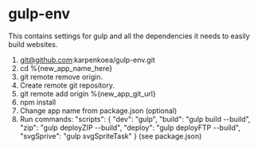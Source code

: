 # gulp-env
 This contains settings for gulp and all the dependencies it needs to easily build websites.



1. git@github.com:karpenkoea/gulp-env.git
2. cd %{new_app_name_here}
3. git remote remove origin.
4. Create remote git repository.
5. git remote add origin %{new_app_git_url}
6. npm install
7. Change app name from package.json (optional)
8. Run commands: "scripts": {
    "dev": "gulp",
    "build": "gulp build --build",
    "zip": "gulp deployZIP --build",
    "deploy": "gulp deployFTP --build",
    "svgSprive": "gulp svgSpriteTask"
  } (see package.json)
